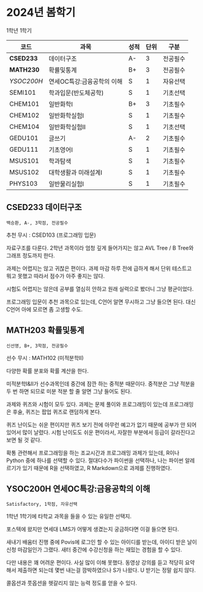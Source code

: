 # 2024년 봄학기
1학년 1학기

| 코드 | 과목 | 성적 | 단위 | 구분 |
| --- | --- | --- | --- | --- |
| **CSED233** | 데이터구조 | A- | 3 | 전공필수 |
| **MATH230** | 확률및통계 | B+ | 3 | 전공필수 |
| *YSOC200H* | 연세OC특강:금융공학의 이해 | S | 1 | 자유선택 |
| SEMI101 | 학과입문(반도체공학) | S | 1 | 기초선택 |
| CHEM101 | 일반화학I | B+ | 3 | 기초필수 |
| CHEM102 | 일반화학실험I | S | 1 | 기초필수 |
| CHEM104 | 일반화학실험II | S | 1 | 기초선택 |
| GEDU101 | 글쓰기 | A- | 2 | 기초필수 |
| GEDU111 | 기초영어I | S | 1 | 기초필수 |
| MSUS101 | 학과탐색 | S | 1 | 기초필수 |
| MSUS102 | 대학생활과 미래설계I | S | 1 | 기초필수 |
| PHYS103 | 일반물리실험I | S | 1 | 기초필수 |

## CSED233 데이터구조
`백승환, A-, 3학점, 전공필수`

추천 무시 : CSED103 (프로그래밍 입문)

자료구조를 다룬다. 2학년 과목이라 엄청 깊게 들어가지는 않고 AVL Tree / B Tree와 그래프 정도까지 한다.

과제는 어렵지는 않고 귀찮은 편이다. 과제 마감 하루 전에 급하게 해서 단위 테스트고 뭐고 못했고 따라서 점수가 아주 좋지는 않다.

시험도 어렵지는 않은데 공부를 열심히 안하고 원래 실력으로 봤더니 그냥 평균이었다.

프로그래밍 입문이 추천 과목으로 있는데, C언어 알면 무시하고 그냥 들으면 된다. 대신 C언어 아에 모르면 좀 고생할 수도.

## MATH203 확률및통계
`신선영, B+, 3학점, 전공필수`

선수 무시 : MATH102 (미적분학II)

다양한 확률 분포와 확률 계산을 한다.

미적분학I&II가 선수과목인데 중간에 잠깐 하는 중적분 때문이다. 중적분은 그냥 적분을 두 번 하면 되므로 미분 적분 할 줄 알면 그냥 들어도 된다.

과제와 퀴즈와 시험이 모두 있다. 과제는 문제 풀이와 프로그래밍이 있는데 프로그래밍은 후술, 퀴즈는 팝업 퀴즈로 랜덤하게 본다.

퀴즈 난이도는 쉬운 편이지만 퀴즈 보기 전에 아무런 예고가 없기 때문에 공부가 안 되어 있어서 많이 날렸다. 시험 난이도도 쉬운 편이라서,
자잘한 부분에서 등급이 갈라진다고 보면 될 것 같다.

확통 관련해서 프로그래밍을 하는 조교시간과 프로그래밍 과제가 있는데, R이나 Python 중에 하나를 선택할 수 있다. 절대다수가 파이썬을 선택하나,
나는 파이썬 알레르기가 있기 때문에 R을 선택하였고, R Markdown으로 과제를 진행하였다.

## YSOC200H 연세OC특강:금융공학의 이해
`Satisfactory, 1학점, 자유선택`

1학년 1학기에 타학교 과목을 들을 수 있는 유일한 선택지.

포스텍에 왔지만 연세대 LMS가 어떻게 생겼는지 궁금하다면 이걸 들으면 된다.

새내기 배움터 진행 중에 Povis에 로그인 할 수 있는 아이디를 받는데, 아이디 받은 날이 신청 마감일인가 그랬다.
새터 중간에 수강신청을 하는 재밌는 경험을 할 수 있다.

다만 내용은 꽤 어려운 편이다. 사실 많이 이해 못했다. 동영상 강의를 듣고 적당히 요약해서 제출하면 되는데 몇번 내는걸
깜박하였으나 S가 나왔다. U 받기는 정말 쉽지 않다.

콜옵션과 풋옵션을 헷갈리지 않는 능력 정도를 얻을 수 있다.

